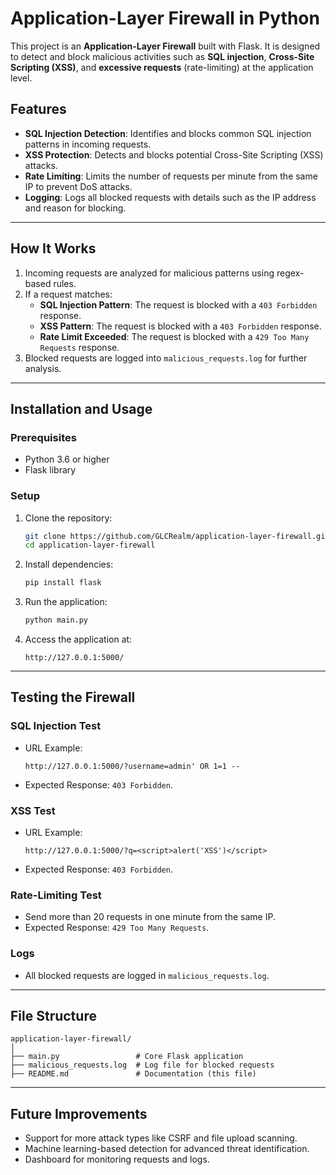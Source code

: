 
# Application-Layer Firewall in Python

This project is an **Application-Layer Firewall** built with Flask. It is designed to detect and block malicious activities such as **SQL injection**, **Cross-Site Scripting (XSS)**, and **excessive requests** (rate-limiting) at the application level.

## Features
- **SQL Injection Detection**: Identifies and blocks common SQL injection patterns in incoming requests.
- **XSS Protection**: Detects and blocks potential Cross-Site Scripting (XSS) attacks.
- **Rate Limiting**: Limits the number of requests per minute from the same IP to prevent DoS attacks.
- **Logging**: Logs all blocked requests with details such as the IP address and reason for blocking.

---

## How It Works
1. Incoming requests are analyzed for malicious patterns using regex-based rules.
2. If a request matches:
   - **SQL Injection Pattern**: The request is blocked with a `403 Forbidden` response.
   - **XSS Pattern**: The request is blocked with a `403 Forbidden` response.
   - **Rate Limit Exceeded**: The request is blocked with a `429 Too Many Requests` response.
3. Blocked requests are logged into `malicious_requests.log` for further analysis.

---

## Installation and Usage

### Prerequisites
- Python 3.6 or higher
- Flask library

### Setup
1. Clone the repository:
   ```bash
   git clone https://github.com/GLCRealm/application-layer-firewall.git
   cd application-layer-firewall
   ```

2. Install dependencies:
   ```bash
   pip install flask
   ```

3. Run the application:
   ```bash
   python main.py
   ```

4. Access the application at:
   ```
   http://127.0.0.1:5000/
   ```

---

## Testing the Firewall

### SQL Injection Test
- URL Example:
  ```
  http://127.0.0.1:5000/?username=admin' OR 1=1 --
  ```
- Expected Response: `403 Forbidden`.

### XSS Test
- URL Example:
  ```
  http://127.0.0.1:5000/?q=<script>alert('XSS')</script>
  ```
- Expected Response: `403 Forbidden`.

### Rate-Limiting Test
- Send more than 20 requests in one minute from the same IP.
- Expected Response: `429 Too Many Requests`.

### Logs
- All blocked requests are logged in `malicious_requests.log`.

---

## File Structure
```
application-layer-firewall/
│
├── main.py                 # Core Flask application
├── malicious_requests.log  # Log file for blocked requests
├── README.md               # Documentation (this file)
```

---

## Future Improvements
- Support for more attack types like CSRF and file upload scanning.
- Machine learning-based detection for advanced threat identification.
- Dashboard for monitoring requests and logs.



